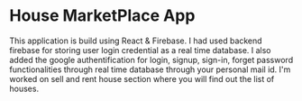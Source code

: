 # House MarketPlace App
This application is build using React & Firebase.
I had used backend firebase for storing user login credential as a real time database. 
I also added the google authentification for login, signup, sign-in, forget password functionalities through real time database through your personal mail id.
I'm worked on sell and rent house section where you will find out the list of houses.

